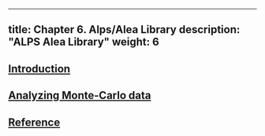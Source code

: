 
---
title: Chapter 6. Alps/Alea Library
description: "ALPS Alea Library"
weight: 6
---

## [Introduction](intro)

## [Analyzing Monte-Carlo data](analyze)

## [Reference](reference)

